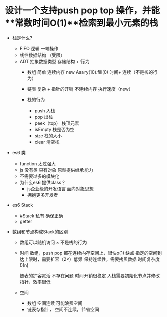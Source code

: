 # 设计一个支持push pop top 操作，并能**常数时间O(1)**检索到最小元素的栈

- 栈是什么?
  - FIFO 逻辑 一端操作
  - 线性数据结构 （受限）
  - ADT 抽象数据类型
    存储结构 + 行为
    - 数组 简单 连续内存 new Aaary(10).fill(0) 时间+ 连续（不是栈的行为）
    - 链表 复杂 + 指针的开销 不连续内存 执行速度（new） 

    - 栈的行为
      - push 入栈
      - pop 出栈
      - peek（top） 栈顶元素
      - isEmpty 栈是否为空
      - size 栈的大小
      - clear 清空栈

- es6 类
  - function 太过强大
  - js 没有类 只有对象 原型提供继承能力
  - 不需要过多的模块化
  - 为什么es6 提供class？
    - js企业级的开发语言 面向对象思想
    - 拥抱更多开发者

- es6 Stack
  - #Stack 私有 确保正确
  - getter

- 数组和节点构成Stack的区别
  - 数组可以随机访问 × 不是栈的行为 
  - 时间
    数组，push pop 都在连续内存空间上，很快o(1)
    缺点 指定的空间到达上限时，需要扩容（2×）低频
    保持连续性，需要拷贝数据 时间复杂度 0(n)

    链表的扩容灵活 不存在问题 时间开销很稳定
    入栈需要初始化节点并修改指针，效率很低


  - 空间
    - 数组 空间连续 可能浪费空间
    - 链表存指针， 空间不连续，节省空间